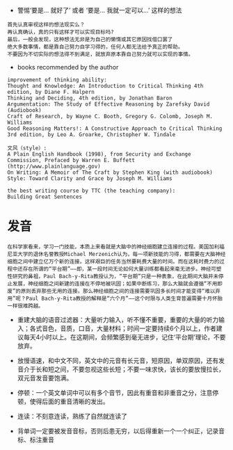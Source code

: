 * 警惕‘要是... 就好了’ 或者 ‘要是... 我就一定可以...’ 这样的想法
```
首先认真审视这样的想法现实么？
再认真确认，真的只有这样才可以实现目标吗?
最后，一般会发现，这种想法无非是为自己的懒惰或其它原因找借口罢了
绝大多数事情，都是靠自己努力自学习得的，任何人都无法给予真正的帮助。
不要因为不切实际的想法得不到满足，就放弃原本靠自己努力就可以实现的事情。
```

* books recommended by the author
```
improvement of thinking ability:
Thought and Knowledge: An Introduction to Critical Thinking 4th edition, by Diane F. Halpern
Thinking and Deciding, 4th edition, by Jonathan Baron
Argumentation: The Study of Effective Reasoning by Zarefsky David (Audiobook)
Craft of Research, by Wayne C. Booth, Gregory G. Colomb, Joseph M. Williams
Good Reasoning Matters!: A Constructive Approach to Critical Thinking 3rd edition, by Leo A. Groarke, Christopher W. Tindale

文风（style）:
A Plain English Handbook (1998), from Security and Exchange Commission, Prefaced by Warren E. Buffett (http://www.plainlanguage.gov)
On Writing: A Memoir of The Craft by Stephen King (with audiobook) Style: Toward Clarity and Grace by Joseph M. Williams

the best writing course by TTC (the teaching company):
Building Great Sentences
```

# 发音
```
在科学家看来，学习一门技能，本质上来看就是大脑中的神经细胞建立连接的过程。美国加利福尼亚大学的退休名誉教授Michael Merzenich认为，每一项新技能的习得，都需要在大脑神经细胞之间中建立亿万个新的连接。这样艰巨的任务当然要耗费大量的时间。而在这耗时费力的过程中还存在所谓的“平台期”——即，某一段时间无论如何大量训练都看起来毫无进步。神经可塑性研究的鼻祖，Paul Bach-y-Rita教授认为，“平台期”只是一种表象，在此期间大脑并未停止发展，神经细胞之间新建的连接在不停地被巩固；如果中断练习，那么大脑就会遵循“不用即废”的原则丢弃那些无用的连接。那么神经细胞之间的连接需要巩固多长时间才能变得“难以弃用”呢？Paul Bach-y-Rita教授的解释是“六个月”——这个时限与人类生育普遍需要十月怀胎一样很难跨越。
```
* 重建大脑的语音过滤器：大量听力输入，听不懂不重要，重要的大量的听力输入；各式音色，音质，口音，大量材料；时间一定要持续6个月以上，作者建议每天4小时以上。在这期间，会频繁感到毫无进步，记住‘平台期’理论，不要放弃。

* 放慢语速，和中文不同，英文中的元音有长元音，短原因，单双原因，还有发音介于长和短之间，不要忽视这些长短；不要一味求快，该长的要放慢拉长，双元音发音要饱满。
* 停顿：一个英文单词中可以有多个音节，因此有重音和非重音之分，注意停顿，使得后面的重音清晰的发出。
* 连读：不刻意连读，熟练了自然就连读了
* 背单词一定要被发音音标，否则后患无穷，以后得重新一个一个纠正，记录音标、标注重音

